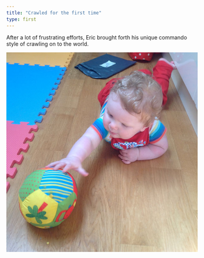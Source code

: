 ```yaml
---
title: "Crawled for the first time"
type: first
---
```


After a lot of frustrating efforts, Eric brought forth his unique commando style of crawling on to the world.

![On the beach](img/photos/2014-06-21-crawling.jpg)
